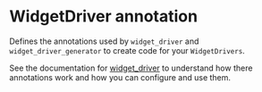 # WidgetDriver annotation

Defines the annotations used by `widget_driver` and `widget_driver_generator` to create code for your `WidgetDrivers`.

See the documentation for [widget_driver](../widget_driver) to understand how there annotations work and how you can configure and use them.
